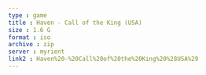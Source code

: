 ```yaml
---
type : game
title : Haven - Call of the King (USA)
size : 1.6 G
format : iso
archive : zip
server : myrient
link2 : Haven%20-%20Call%20of%20the%20King%20%28USA%29
---
```

